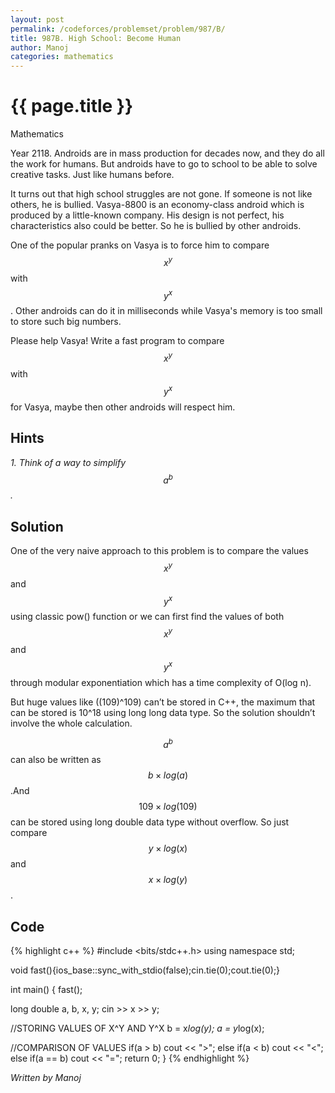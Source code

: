```yaml
---
layout: post
permalink: /codeforces/problemset/problem/987/B/
title: 987B. High School: Become Human
author: Manoj
categories: mathematics
---
```


{{ page.title }}
================

<span class="tag-boxed">Mathematics</span>

Year 2118. Androids are in mass production for decades now, and they do all the work for humans. But androids have to go to school to be able to solve creative tasks. Just like humans before.

It turns out that high school struggles are not gone. If someone is not like others, he is bullied. Vasya-8800 is an economy-class android which is produced by a little-known company. His design is not perfect, his characteristics also could be better. So he is bullied by other androids.

One of the popular pranks on Vasya is to force him to compare $$x^{y}$$ with $$y^{x}$$. Other androids can do it in milliseconds while Vasya's memory is too small to store such big numbers.

Please help Vasya! Write a fast program to compare $$x^{y}$$ with $$y^{x}$$ for Vasya, maybe then other androids will respect him.

Hints
-----

*1. Think of a way to simplify $$a^{b}$$.*

Solution
--------

One of the very naive approach to this problem is to compare the values $$x^{y}$$ and $$y^{x}$$ using classic pow() function or we can first find the values of both $$x^{y}$$ and $$y^{x}$$ through modular exponentiation which has a time complexity of O(log n).

But huge values like ((109)^109) can’t be stored in C++, the maximum that can be stored is 10^18 using long long data type. So the solution shouldn’t involve the whole calculation.

$$a^{b}$$ can also be written as $$b \times log(a)$$.And $$109 \times log(109)$$ can be stored using long double data type without overflow.  So just compare $$y \times log(x)$$ and $$x \times log(y)$$.

Code
----

{% highlight c++ %}
#include <bits/stdc++.h>
using namespace std;

void fast(){ios_base::sync_with_stdio(false);cin.tie(0);cout.tie(0);}

int main() {
  fast();

  long double a, b, x, y;
  cin >> x >> y;

  //STORING VALUES OF X^Y AND Y^X
  b = x*log(y);
  a = y*log(x);
  
  //COMPARISON OF VALUES
  if(a > b) cout << ">";
  else if(a < b) cout << "<";
  else if(a == b) cout << "=";
  return 0;
}
{% endhighlight %}

*Written by Manoj*
